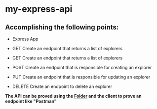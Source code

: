 # my-express-api

## Accomplishing the following points:

* Express App

* GET Create an endpoint that returns a list of explorers

* GET Create an endpoint that returns a list of explorers

* POST Create an endpoint that is responsible for creating an explorer

* PUT Create an endpoint that is responsible for updating an explorer

* DELETE Create an endpoint to delete an explorer

**The API can be proved using the [Folder](https://github.com/DiegoCantarell/my-express-api/tree/main/my-express-api.postman_collection.json.1) and the client to prove an endpoint like "Postman"**
